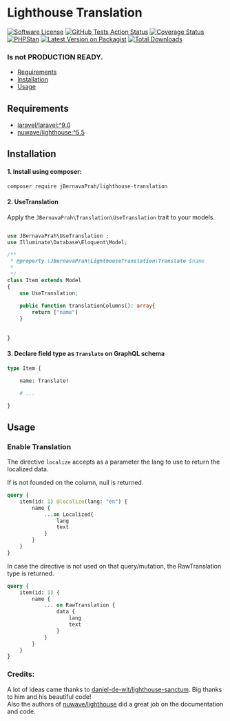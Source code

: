 # Lighthouse Translation

[![Software License](https://img.shields.io/badge/license-MIT-brightgreen.svg?style=flat-square)](LICENSE.md)
[![GitHub Tests Action Status](https://img.shields.io/github/workflow/status/jBernavaPrah/lighthouse-translation/run-tests?label=tests)](https://github.com/jBernavaPrah/lighthouse-translation/actions?query=workflow%3Arun-tests+branch%3Amaster)
[![Coverage Status](https://coveralls.io/repos/github/jBernavaPrah/lighthouse-translation/badge.svg?branch=main)](https://coveralls.io/github/jBernavaPrah/lighthouse-translation?branch=main)
[![PHPStan](https://img.shields.io/badge/PHPStan-enabled-brightgreen.svg?style=flat)](https://github.com/phpstan/phpstan)
[![Latest Version on Packagist](https://img.shields.io/packagist/v/jBernavaPrah/lighthouse-translation.svg?style=flat-square)](https://packagist.org/packages/jBernavaPrah/lighthouse-translation)
[![Total Downloads](https://img.shields.io/packagist/dt/jBernavaPrah/lighthouse-translation.svg?style=flat-square)](https://packagist.org/packages/jBernavaPrah/lighthouse-translation)

### Is not PRODUCTION READY. 


- [Requirements](#requirements)
- [Installation](#installation)
- [Usage](#usage)

## Requirements

- [laravel/laravel:^9.0](https://github.com/laravel/laravel)
- [nuwave/lighthouse:^5.5](https://github.com/nuwave/lighthouse)

## Installation

#### 1. Install using composer:

```bash
composer require jBernavaPrah/lighthouse-translation
```

#### 2. UseTranslation

Apply the `JBernavaPrah\Translation\UseTranslation` trait to your models.

```php

use JBernavaPrah\UseTranslation ;
use Illuminate\Database\Eloquent\Model;

/**
 * @property \JBernavaPrah\LighthouseTranslation\Translate $name
 * 
 */
class Item extends Model 
{
    use UseTranslation;
    
    public function translationColumns(): array{
        return ["name"]
    }
    
    
}

```

#### 3. Declare field type as `Translate` on GraphQL schema

```graphql
type Item {

    name: Translate!

    # ...

}
```

## Usage

### Enable Translation

The directive `localize` accepts as a parameter the lang to use to return the 
localized data. 

If is not founded on the column, null is returned.

```graphql
query {
    item(id: 1) @localize(lang: "en") {
        name {
            ...on Localized{
                lang
                text
            }
        }
    }
}
```

In case the directive is not used on that query/mutation, the RawTranslation type is returned.

```graphql
query {
    item(id: 1) {
        name {
            ... on RawTranslation {
                data {
                    lang
                    text
                }
            }
        }
    }
}
```

### Credits:

A lot of ideas came thanks to [daniel-de-wit/lighthouse-sanctum](https://github.com/daniel-de-wit/lighthouse-sanctum). Big thanks to him and his beautiful code!  
Also the authors of [nuwave/lighthouse](https://github.com/nuwave/lighthouse) did a great job on the documentation and code.  

